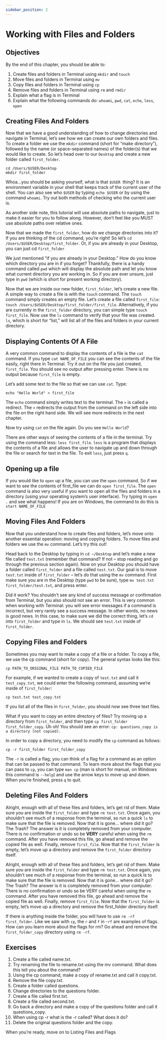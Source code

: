 ```yaml
---
sidebar_position: 2
---
```


# Working with Files and Folders

## Objectives

By the end of this chapter, you should be able to:

1. Create files and folders in Terminal using `mkdir` and `touch`
2. Move files and folders in Terminal using `mv`
3. Copy files and folders in Terminal using `cp`
4. Remove files and folders in Terminal using `rm` and `rmdir`
5. Explain what a flag is in Terminal
6. Explain what the following commands do: `whoami`, `pwd`, `cat`, `echo`, `less`, `open`

## Creating Files And Folders

Now that we have a good understanding of how to change directories and navigate in Terminal, let’s see how we can create our own folders and files. To create a folder we use the `mkdir` command (short for “make directory”), followed by the name (or space-separated names) of the folder(s) that we would like to create. So let’s head over to our `Desktop` and create a new folder called `first_folder`.

```console 
cd /Users/$USER/Desktop
mkdir first_folder
```

Whoa…you should be asking yourself, what is that `$USER `thing? It is an environment variable in your shell that keeps track of the current user of the shell. You can also see who `$USER` by typing `echo $USER` or by using the command `whoami`. Try out both methods of checking who the current user is.

As another side note, this tutorial will use absolute paths to navigate, just to make it easier for you to follow along. However, don’t feel like you MUST use absolute paths over relative ones.

Now that we made the `first_folder`, how do we change directories into it? If you are thinking of the cd command, you’re right! So let’s `cd /Users/$USER/Desktop/first_folder`. Or, if you are already in your Desktop, you can just cd `first_folder`

We just mentioned “if you are already in your Desktop.” How do you know which directory you are in if you forget? Thankfully, there is a handy command called `pwd` which will display the absolute path and let you know what current directory you are working in. So if you are ever unsure, just type in `pwd` (which is short for present working directory).

Now that we are inside our new folder, `first_folder`, let’s create a new file. A simple way to create a file is with the `touch` command. The `touch` command simply creates an empty file. Let’s create a file called `first_file`: `touch /Users/$USER/Desktop/first_folder/first_file`. Alternatively, if you are currently in the `first_folder` directory, you can simple type `touch first_file`. Now use the `ls` command to verify that your file was created. `ls`, which is short for “list,” will list all of the files and folders in your current directory.

## Displaying Contents Of A File

A very common command to display the contents of a file is the `cat` command. If you type `cat NAME_OF_FILE` you can see the contents of the file easily, right there in Terminal. Try it out on the file you just created, `first_file`. You should see no output after pressing enter. There is no output because `first_file` is empty.

Let’s add some text to the file so that we can use `cat`. Type:

```console
echo "Hello World" > first_file
```

The `echo` command simply writes text to the terminal. The `>` is called a redirect. The `>` redirects the output from the command on the left side into the file on the right hand side. We will see more redirects in the next chapter.

Now try using `cat` on the file again. Do you see `Hello World`?

There are other ways of seeing the contents of a file in the terminal. Try using the command less: `less first_file`. `less` is a program that displays the contents of a file and allows the user to navigate up and down through the file or search for text in the file. To exit `less`, just press `q`.

## Opening up a file

If you would like to `open` up a file, you can use the `open` command. So if we want to see the contents of first_file we can do `open first_file`. The `open` command is also very useful if you want to open all the files and folders in a directory (using your operating system’s user interface). Try typing in `open .` and see what happens! If you are on Windows, the command to do this is `start NAME_OF_FILE`

## Moving Files And Folders

Now that you understand how to create files and folders, let’s move onto another essential operation: moving and copying folders. To move files and folders we use the `mv` command. Let’s try this out!

Head back to the Desktop by typing in `cd ~/Desktop` and let’s make a new file called `test.txt` (remember that command? If not – stop reading and go through the previous section again). Now on your Desktop you should have a folder called `first_folder` and a file called `test.txt`. Our goal is to move `test.txt` inside of `first_folder` – let’s do that using the `mv` command. First make sure you are in the Desktop (type `pwd` to be sure), type `mv test.txt first_folder/test.txt`, and press enter.

Did it work? You shouldn’t see any kind of success message or confirmation from Terminal, but you also should not see an error. This is very common when working with Terminal: you will see error messages if a command is incorrect, but very rarely see a success message. In other words, no news is good news. In this case, to make sure we did the correct thing, let’s `cd` into `first_folder` and type in `ls`. We should see `test.txt` inside of `first_folder`.

## Copying Files and Folders

Sometimes you may want to make a copy of a file or a folder. To copy a file, we use the cp command (short for copy). The general syntax looks like this:

```console
cp PATH_TO_ORIGINAL_FILE PATH_TO_COPIED_FILE
```

For example, if we wanted to create a copy of `test.txt` and call it `test_copy.txt`, we could enter the following command, assuming we’re inside of `first_folder`:

```console
cp test.txt test_copy.txt
```

If you list all of the files in `first_folder`, you should now see three text files.

What if you want to copy an entire directory of files? Try moving up a directory from `first_folder`, and then type `cp first_folder first_folder_copy`. Uh oh! You should see an error: `cp: questions_copy is a directory (not copied).`

In order to copy a directory, you need to modify the `cp` command as follows:

```console
cp -r first_folder first_folder_copy
```

The `-r` is called a flag; you can think of a flag for a command as an option that can be passed to that command. To learn more about the flags that you can pass to `cp`, you can type `man cp` (man is short for manual, on Windows this command is `--help`) and use the arrow keys to move up and down. When you’re finished, press `q` to quit.

## Deleting Files And Folders

Alright, enough with all of these files and folders, let’s get rid of them. Make sure you are inside the `first_folder` and type `rm test.txt`. Once again, you shouldn’t see much of a response from the terminal, so run a quick `ls` to make sure that the file is removed. Now that it is gone… where did it go? The Trash? The answer is it is completely removed from your computer. There is no confirmation or undo so be **VERY** careful when using the `rm` command. After you have removed this file, go ahead and remove the copied file as well. Finally, remove `first_file`. Now that the `first_folder` is empty, let’s move up a directory and remove the `first_folder` directory itself.

Alright, enough with all of these files and folders, let’s get rid of them. Make sure you are inside the `first_folder` and type `rm test.txt`. Once again, you shouldn’t see much of a response from the terminal, so run a quick ls to make sure that the file is removed. Now that it is gone… where did it go? The Trash? The answer is it is completely removed from your computer. There is no confirmation or undo so be VERY careful when using the `rm` command. After you have removed this file, go ahead and remove the copied file as well. Finally, remove `first_file`. Now that the `first_folder` is empty, let’s move up a directory and remove the first_folder directory itself.

If there is anything inside the folder, you will have to use `rm -rf first_folder`. Like we saw with `cp`, the `r` and `f` in -`rf` are examples of flags. How can you learn more about the flags for rm? Go ahead and remove the `first_folder_copy` directory using `rm -rf`.

## Exercises

1. Create a file called name.txt.
2. Try renaming the file to rename.txt using the mv command. What does this tell you about the command?
3. Using the cp command, make a copy of rename.txt and call it copy.txt.
4. Remove the file copy.txt.
5. Create a folder called questions.
6. Change directories to the questions folder.
7. Create a file called first.txt.
8. Create a file called second.txt.
9. Go back a directory and make a copy of the questions folder and call it questions_copy.
10. When using cp -r what is the -r called? What does it do?
11. Delete the original questions folder and the copy.

When you’re ready, move on to Listing Files and Flags